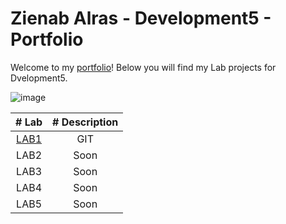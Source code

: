 
# Zienab Alras - Development5 - Portfolio

  Welcome to my [portfolio](https://github.com/ZienabAlr/DEV5-myportofolio.git)! Below you will find my Lab projects for Dvelopment5. 


  ![image](https://user-images.githubusercontent.com/101997484/192115275-b5b5e363-aec0-4ead-9d97-6d1cd261117b.png)



| # Lab     | # Description |
| :-----:   | :------------: |
| [LAB1](https://github.com/ZienabAlr/DEV5-LAB1.git) | GIT   | 
| LAB2      | Soon     | 
| LAB3      | Soon     | 
| LAB4      | Soon     | 
| LAB5      | Soon     | 
